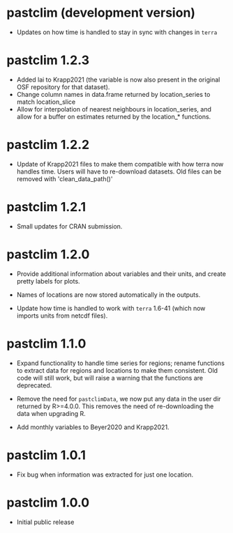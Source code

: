 # pastclim (development version)
* Updates on how time is handled to stay in sync with changes in `terra`

# pastclim 1.2.3
* Added lai to Krapp2021 (the variable is now also present in the original OSF
  repository for that dataset).
* Change column names in data.frame returned by location_series to match
  location_slice
* Allow for interpolation of nearest neighbours in location_series, and allow
  for a buffer on estimates returned by the location_* functions.

# pastclim 1.2.2
* Update of Krapp2021 files to make them compatible with how terra now handles
  time. Users will have to re-download datasets. Old files can be removed with
  'clean_data_path()'

# pastclim 1.2.1
* Small updates for CRAN submission.

# pastclim 1.2.0

* Provide additional information about variables and their units, and create
  pretty labels for plots.
  
* Names of locations are now stored automatically in the outputs.

* Update how time is handled to work with `terra` 1.6-41 (which now imports
  units from netcdf files).

# pastclim 1.1.0

* Expand functionality to handle time series for regions; rename functions  to
  extract data for regions and locations to make them consistent. Old code will
  still work, but will raise a warning that the functions are deprecated.

* Remove the need for `pastclimData`, we now put any data in the user dir returned
  by R>=4.0.0. This removes the need of re-downloading the data when upgrading R.

* Add monthly variables to Beyer2020 and Krapp2021.

# pastclim 1.0.1

* Fix bug when information was extracted for just one location.

# pastclim 1.0.0

* Initial public release
